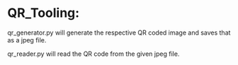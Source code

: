 # QR_Tooling:

qr_generator.py will generate the respective QR coded image and saves that as a jpeg file.

qr_reader.py will read the QR code from the given jpeg file.
